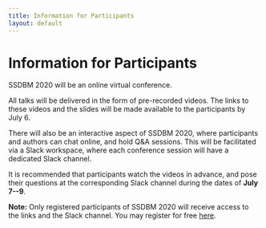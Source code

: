 ```yaml
---
title: Information for Participants
layout: default
---
```



# Information for Participants

SSDBM 2020 will be an online virtual conference. 

All talks will be delivered in the form of pre-recorded videos. The links to these videos and the slides will be made available to the participants by July 6.

There will also be an interactive aspect of SSDBM 2020, where participants and authors can chat online, and hold Q&A sessions. This will be facilitated via a Slack workspace, where each conference session will have a dedicated Slack channel.

It is recommended that participants watch the videos in advance, and pose their questions at the corresponding Slack channel during the dates of **July 7--9**.


**Note:** Only registered participants of SSDBM 2020 will receive access to the links and the Slack channel. You may register for free [here](https://www.eventbrite.com/e/ssdbm-2020-tickets-105231133152).

